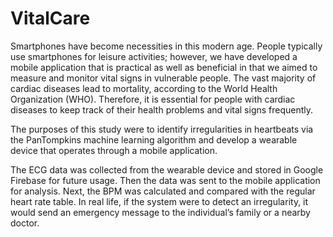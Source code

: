 # VitalCare
Smartphones have become necessities in this modern age. People typically use smartphones for leisure activities; however, we have developed a mobile application that is practical as well as beneficial in that we aimed to measure and monitor vital signs in vulnerable people. The vast majority of cardiac diseases lead to mortality, according to the World Health Organization (WHO). Therefore, it is essential for people with cardiac diseases to keep track of their health problems and vital signs frequently.

The purposes of this study were to identify irregularities in heartbeats via the PanTompkins machine learning algorithm and develop a wearable device that operates through a mobile application.

The ECG data was collected from the wearable device and stored in Google Firebase for future usage. Then the data was sent to the mobile application for analysis. Next, the BPM was calculated and compared with the regular heart rate table. In real life, if the system were to detect an irregularity, it would send an emergency message to the individual’s family or a nearby doctor.

